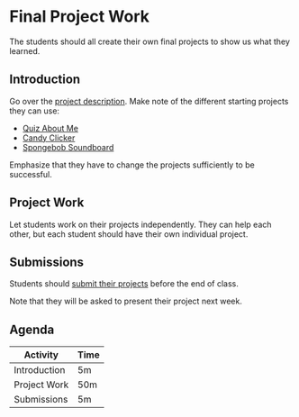 # Final Project Work
The students should all create their own final projects to show us what they learned.

## Introduction
Go over the [project description](StudentDesc.md). Make note of the different starting projects they can use:

- [Quiz About Me](QuizAboutMe.md)
- [Candy Clicker](CandyClicker.md)
- [Spongebob Soundboard](Soundboard.md)

Emphasize that they have to change the projects sufficiently to be successful.

## Project Work
Let students work on their projects independently. They can help each other, but each student should have their own individual project.

## Submissions
Students should [submit their projects](https://forms.office.com/r/p1NV1b4wjW) before the end of class.

Note that they will be asked to present their project next week.

## Agenda

| Activity | Time |
|-|-|
| Introduction | 5m |
| Project Work | 50m |
| Submissions | 5m |
